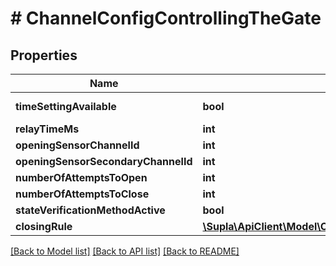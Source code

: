 # # ChannelConfigControllingTheGate

## Properties

Name | Type | Description | Notes
------------ | ------------- | ------------- | -------------
**timeSettingAvailable** | **bool** |  | [optional] [readonly]
**relayTimeMs** | **int** |  | [optional]
**openingSensorChannelId** | **int** |  | [optional]
**openingSensorSecondaryChannelId** | **int** |  | [optional]
**numberOfAttemptsToOpen** | **int** |  | [optional]
**numberOfAttemptsToClose** | **int** |  | [optional]
**stateVerificationMethodActive** | **bool** |  | [optional]
**closingRule** | [**\Supla\ApiClient\Model\ChannelConfigControllingTheGateClosingRule**](ChannelConfigControllingTheGateClosingRule.md) |  | [optional]

[[Back to Model list]](../../README.md#models) [[Back to API list]](../../README.md#endpoints) [[Back to README]](../../README.md)
